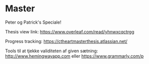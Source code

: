 # Master
Peter og Patrick's Speciale!

Thesis view link: https://www.overleaf.com/read/yhnwxcqctrgg

Progress tracking: https://ctheartmasterthesis.atlassian.net/

Tools til at tjekke validiteten af given sætning: http://www.hemingwayapp.com eller https://www.grammarly.com/p
